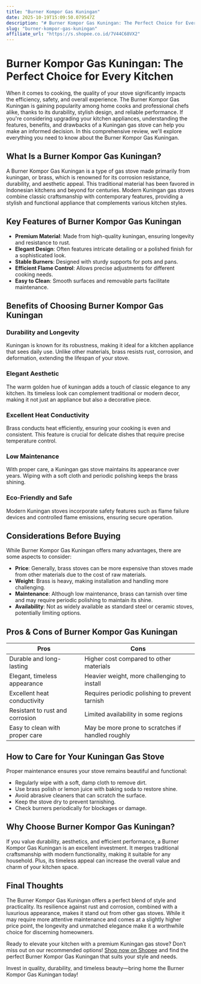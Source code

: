 ```yaml
---
title: "Burner Kompor Gas Kuningan"
date: 2025-10-19T15:09:50.079547Z
description: "# Burner Kompor Gas Kuningan: The Perfect Choice for Every Kitchen..."
slug: "burner-kompor-gas-kuningan"
affiliate_url: "https://s.shopee.co.id/7V44C68VX2"
---
```

# Burner Kompor Gas Kuningan: The Perfect Choice for Every Kitchen

When it comes to cooking, the quality of your stove significantly impacts the efficiency, safety, and overall experience. The Burner Kompor Gas Kuningan is gaining popularity among home cooks and professional chefs alike, thanks to its durability, stylish design, and reliable performance. If you're considering upgrading your kitchen appliances, understanding the features, benefits, and drawbacks of a Kuningan gas stove can help you make an informed decision. In this comprehensive review, we'll explore everything you need to know about the Burner Kompor Gas Kuningan.

## What Is a Burner Kompor Gas Kuningan?

A Burner Kompor Gas Kuningan is a type of gas stove made primarily from kuningan, or brass, which is renowned for its corrosion resistance, durability, and aesthetic appeal. This traditional material has been favored in Indonesian kitchens and beyond for centuries. Modern Kuningan gas stoves combine classic craftsmanship with contemporary features, providing a stylish and functional appliance that complements various kitchen styles.

## Key Features of Burner Kompor Gas Kuningan

- **Premium Material**: Made from high-quality kuningan, ensuring longevity and resistance to rust.
- **Elegant Design**: Often features intricate detailing or a polished finish for a sophisticated look.
- **Stable Burners**: Designed with sturdy supports for pots and pans.
- **Efficient Flame Control**: Allows precise adjustments for different cooking needs.
- **Easy to Clean**: Smooth surfaces and removable parts facilitate maintenance.

## Benefits of Choosing Burner Kompor Gas Kuningan

### Durability and Longevity

Kuningan is known for its robustness, making it ideal for a kitchen appliance that sees daily use. Unlike other materials, brass resists rust, corrosion, and deformation, extending the lifespan of your stove.

### Elegant Aesthetic

The warm golden hue of kuningan adds a touch of classic elegance to any kitchen. Its timeless look can complement traditional or modern decor, making it not just an appliance but also a decorative piece.

### Excellent Heat Conductivity

Brass conducts heat efficiently, ensuring your cooking is even and consistent. This feature is crucial for delicate dishes that require precise temperature control.

### Low Maintenance

With proper care, a Kuningan gas stove maintains its appearance over years. Wiping with a soft cloth and periodic polishing keeps the brass shining.

### Eco-Friendly and Safe

Modern Kuningan stoves incorporate safety features such as flame failure devices and controlled flame emissions, ensuring secure operation.

## Considerations Before Buying

While Burner Kompor Gas Kuningan offers many advantages, there are some aspects to consider:

- **Price**: Generally, brass stoves can be more expensive than stoves made from other materials due to the cost of raw materials.
- **Weight**: Brass is heavy, making installation and handling more challenging.
- **Maintenance**: Although low maintenance, brass can tarnish over time and may require periodic polishing to maintain its shine.
- **Availability**: Not as widely available as standard steel or ceramic stoves, potentially limiting options.

## Pros & Cons of Burner Kompor Gas Kuningan

| **Pros**                                           | **Cons**                                          |
|-----------------------------------------------------|--------------------------------------------------|
| Durable and long-lasting                          | Higher cost compared to other materials           |
| Elegant, timeless appearance                       | Heavier weight, more challenging to install     |
| Excellent heat conductivity                          | Requires periodic polishing to prevent tarnish |
| Resistant to rust and corrosion                     | Limited availability in some regions            |
| Easy to clean with proper care                       | May be more prone to scratches if handled roughly |

## How to Care for Your Kuningan Gas Stove

Proper maintenance ensures your stove remains beautiful and functional:

- Regularly wipe with a soft, damp cloth to remove dirt.
- Use brass polish or lemon juice with baking soda to restore shine.
- Avoid abrasive cleaners that can scratch the surface.
- Keep the stove dry to prevent tarnishing.
- Check burners periodically for blockages or damage.

## Why Choose Burner Kompor Gas Kuningan?

If you value durability, aesthetics, and efficient performance, a Burner Kompor Gas Kuningan is an excellent investment. It merges traditional craftsmanship with modern functionality, making it suitable for any household. Plus, its timeless appeal can increase the overall value and charm of your kitchen space.

## Final Thoughts

The Burner Kompor Gas Kuningan offers a perfect blend of style and practicality. Its resilience against rust and corrosion, combined with a luxurious appearance, makes it stand out from other gas stoves. While it may require more attentive maintenance and comes at a slightly higher price point, the longevity and unmatched elegance make it a worthwhile choice for discerning homeowners.

Ready to elevate your kitchen with a premium Kuningan gas stove? Don’t miss out on our recommended options! [Shop now on Shopee](https://s.shopee.co.id/7V44C68VX2) and find the perfect Burner Kompor Gas Kuningan that suits your style and needs.

Invest in quality, durability, and timeless beauty—bring home the Burner Kompor Gas Kuningan today!
